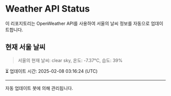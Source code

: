 
# Weather API Status

이 리포지토리는 OpenWeather API를 사용하여 서울의 날씨 정보를 자동으로 업데이트합니다.

## 현재 서울 날씨
> 서울의 현재 날씨: clear sky, 온도: -7.37°C, 습도: 39%

⏳ 업데이트 시간: 2025-02-08 03:16:24 (UTC)

---
자동 업데이트 봇에 의해 관리됩니다.
